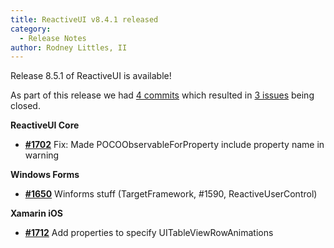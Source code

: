 ```yaml
---
title: ReactiveUI v8.4.1 released
category: 
  - Release Notes
author: Rodney Littles, II
---
```


Release 8.5.1 of ReactiveUI is available!

As part of this release we had [4 commits](https://github.com/ReactiveUI/ReactiveUI/compare/8.4.4...8.5.1) which resulted in [3 issues](https://github.com/reactiveui/ReactiveUI/issues?milestone=13&state=closed) being closed.


__ReactiveUI Core__

- [__#1702__](https://github.com/reactiveui/ReactiveUI/pull/1702) Fix: Made POCOObservableForProperty include property name in warning

__Windows Forms__

- [__#1650__](https://github.com/reactiveui/ReactiveUI/pull/1650) Winforms stuff (TargetFramework, #1590, ReactiveUserControl)

__Xamarin iOS__

- [__#1712__](https://github.com/reactiveui/ReactiveUI/pull/1712) Add properties to specify UITableViewRowAnimations
